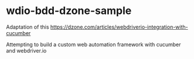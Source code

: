 # wdio-bdd-dzone-sample
Adaptation of this https://dzone.com/articles/webdriverio-integration-with-cucumber

Attempting to build a custom web automation framework with cucumber and webdriver.io
